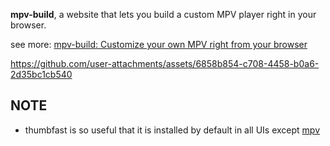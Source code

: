 **mpv-build**, a website that lets you build a custom MPV player right in your browser.

see more: [mpv-build: Customize your own MPV right from your browser](https://github.com/mpv-easy/mpv-easy/blob/main/blog/customize-your-own-mpv-right-from-your-browser.md)

https://github.com/user-attachments/assets/6858b854-c708-4458-b0a6-2d35bc1cb540


## NOTE

- thumbfast is so useful that it is installed by default in all UIs except [mpv](https://github.com/po5/thumbfast?tab=readme-ov-file#ui-support)
